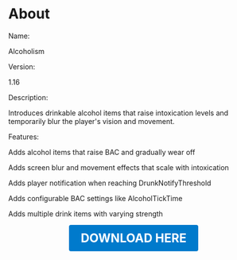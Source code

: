 # About

Name:

Alcoholism

Version:

1.16

Description:

Introduces drinkable alcohol items that raise intoxication levels and temporarily blur the player's vision and movement.

Features:

Adds alcohol items that raise BAC and gradually wear off

Adds screen blur and movement effects that scale with intoxication

Adds player notification when reaching DrunkNotifyThreshold

Adds configurable BAC settings like AlcoholTickTime

Adds multiple drink items with varying strength

<p align="center"><a href="https://github.com/LiliaFramework/Modules/raw/refs/heads/gh-pages/alcoholism.zip" style="display:inline-block;padding:12px 24px;font-size:1.5rem;font-weight:bold;text-decoration:none;color:#fff;background-color:var(--md-primary-fg-color,#007acc);border-radius:4px;">DOWNLOAD HERE</a></p>